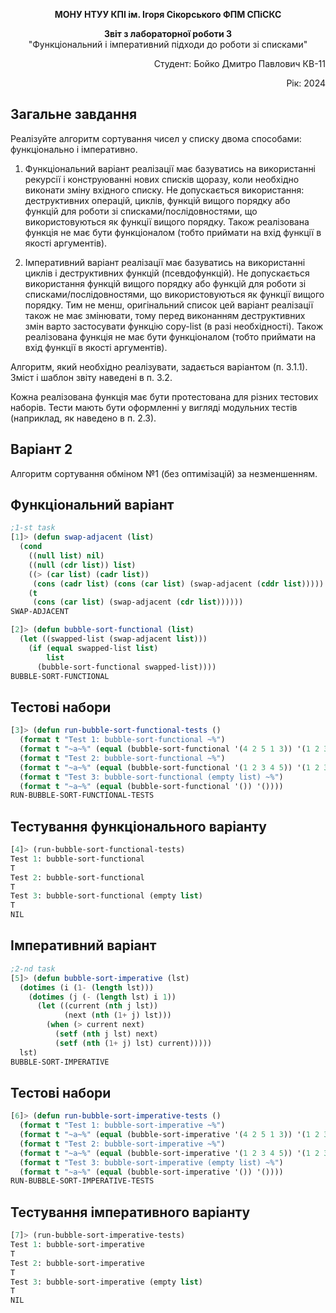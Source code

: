 <p align="center"><b>МОНУ НТУУ КПІ ім. Ігоря Сікорського ФПМ СПіСКС</b></p>
<p align="center">
<b>Звіт з лабораторної роботи 3</b><br/>
"Функціональний і імперативний підходи до роботи зі списками"<br/>
</p>
<p align="right">Студент: Бойко Дмитро Павлович КВ-11<p>
<p align="right">Рік: 2024<p>

## Загальне завдання

  Реалізуйте алгоритм сортування чисел у списку двома способами: функціонально і імперативно. 

  1. Функціональний варіант реалізації має базуватись на використанні рекурсії і конструюванні нових списків щоразу, коли необхідно виконати зміну вхідного списку. Не допускається використання: деструктивних операцій, циклів, функцій вищого порядку або функцій для роботи зі списками/послідовностями, що використовуються як функції вищого порядку. Також реалізована функція не має бути функціоналом (тобто приймати на вхід функції в якості аргументів). 

  2. Імперативний варіант реалізації має базуватись на використанні циклів і деструктивних функцій (псевдофункцій). Не допускається використання функцій вищого порядку або функцій для роботи зі списками/послідовностями, що використовуються як функції вищого порядку. Тим не менш, оригінальний список цей варіант реалізації також не має змінювати, тому перед виконанням деструктивних змін варто застосувати функцію  copy-list	 (в разі необхідності). Також реалізована функція не має бути функціоналом (тобто приймати на вхід функції в якості аргументів).

  Алгоритм, який необхідно реалізувати, задається варіантом (п. 3.1.1). Зміст і шаблон звіту наведені в п. 3.2. 
    
  Кожна реалізована функція має бути протестована для різних тестових наборів. Тести мають бути оформленні у вигляді модульних тестів (наприклад, як наведено в п. 2.3). 


## Варіант 2

  Алгоритм сортування обміном №1 (без оптимізацій) за незменшенням.

## Функціональний варіант
```lisp
;1-st task
[1]> (defun swap-adjacent (list)
  (cond
    ((null list) nil)
    ((null (cdr list)) list)
    ((> (car list) (cadr list))  
     (cons (cadr list) (cons (car list) (swap-adjacent (cddr list)))))
    (t
     (cons (car list) (swap-adjacent (cdr list))))))
SWAP-ADJACENT

[2]> (defun bubble-sort-functional (list)
  (let ((swapped-list (swap-adjacent list)))
    (if (equal swapped-list list)  
        list
      (bubble-sort-functional swapped-list))))
BUBBLE-SORT-FUNCTIONAL
```

## Тестові набори
```lisp
[3]> (defun run-bubble-sort-functional-tests ()
  (format t "Test 1: bubble-sort-functional ~%")
  (format t "~a~%" (equal (bubble-sort-functional '(4 2 5 1 3)) '(1 2 3 4 5)))
  (format t "Test 2: bubble-sort-functional ~%")
  (format t "~a~%" (equal (bubble-sort-functional '(1 2 3 4 5)) '(1 2 3 4 5)))
  (format t "Test 3: bubble-sort-functional (empty list) ~%")
  (format t "~a~%" (equal (bubble-sort-functional '()) '())))
RUN-BUBBLE-SORT-FUNCTIONAL-TESTS
```

## Тестування функціонального варіанту

```lisp
[4]> (run-bubble-sort-functional-tests)
Test 1: bubble-sort-functional
T
Test 2: bubble-sort-functional
T
Test 3: bubble-sort-functional (empty list)
T
NIL
```

## Імперативний варіант

```lisp
;2-nd task
[5]> (defun bubble-sort-imperative (lst)
  (dotimes (i (1- (length lst)))
    (dotimes (j (- (length lst) i 1))
      (let ((current (nth j lst))
            (next (nth (1+ j) lst)))
        (when (> current next)
          (setf (nth j lst) next)
          (setf (nth (1+ j) lst) current)))))
  lst)
BUBBLE-SORT-IMPERATIVE
```

## Тестові набори
```lisp
[6]> (defun run-bubble-sort-imperative-tests ()
  (format t "Test 1: bubble-sort-imperative ~%")
  (format t "~a~%" (equal (bubble-sort-imperative '(4 2 5 1 3)) '(1 2 3 4 5)))
  (format t "Test 2: bubble-sort-imperative ~%")
  (format t "~a~%" (equal (bubble-sort-imperative '(1 2 3 4 5)) '(1 2 3 4 5)))
  (format t "Test 3: bubble-sort-imperative (empty list) ~%")
  (format t "~a~%" (equal (bubble-sort-imperative '()) '())))
RUN-BUBBLE-SORT-IMPERATIVE-TESTS
```

## Тестування імперативного варіанту

```lisp
[7]> (run-bubble-sort-imperative-tests)
Test 1: bubble-sort-imperative
T
Test 2: bubble-sort-imperative
T
Test 3: bubble-sort-imperative (empty list)
T
NIL
```


